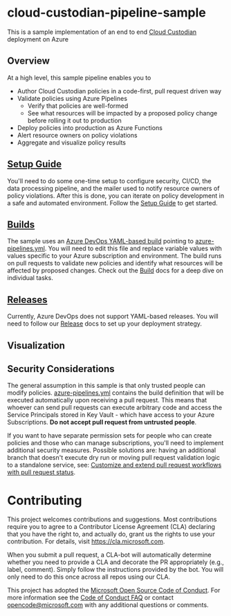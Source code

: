 # cloud-custodian-pipeline-sample

This is a sample implementation of an end to end [Cloud Custodian](https://github.com/capitalone/cloud-custodian) deployment on Azure

## Overview

At a high level, this sample pipeline enables you to

* Author Cloud Custodian policies in a code-first, pull request driven way
* Validate policies using Azure Pipelines
  * Verify that policies are well-formed
  * See what resources will be impacted by a proposed policy change before rolling it out to production
* Deploy policies into production as Azure Functions
* Alert resource owners on policy violations
* Aggregate and visualize policy results

## [Setup Guide](docs/setup.md)

You'll need to do some one-time setup to configure security, CI/CD, the data processing pipeline, and the mailer used to notify resource owners of policy violations. After this is done, you can iterate on policy development in a safe and automated environment. Follow the [Setup Guide](docs/setup.md) to get started.

## [Builds](docs/build.md)

The sample uses an [Azure DevOps YAML-based build](https://docs.microsoft.com/en-us/azure/devops/pipelines/get-started-yaml?view=vsts) pointing to [azure-pipelines.yml](/azure-pipelines.yml). You will need to edit this file and replace variable values with values specific to your Azure subscription and environment. The build runs on pull requests to validate new policies and identify what resources will be affected by proposed changes. Check out the [Build](docs/build.md) docs for a deep dive on individual tasks.

## [Releases](docs/release.md)

Currently, Azure DevOps does not support YAML-based releases. You will need to follow our [Release](docs/release.md) docs to set up your deployment strategy.

## Visualization

## Security Considerations

The general assumption in this sample is that only trusted people can modify policies. [azure-pipelines.yml](azure-pipelines.yml) contains the build definition that will be executed automatically upon receiving a pull request. This means that whoever can send pull requests can execute arbitrary code and access the Service Principals stored in Key Vault - which have access to your Azure Subscriptions. **Do not accept pull request from untrusted people**.

If you want to have separate permission sets for people who can create policies and those who can manage subscriptions, you'll need to implement additional security measures. Possible solutions are: having an additional branch that doesn't execute dry run or moving pull request validation logic to a standalone service, see: [Customize and extend pull request workflows with pull request status](https://docs.microsoft.com/en-us/azure/devops/repos/git/pull-request-status).

# Contributing

This project welcomes contributions and suggestions.  Most contributions require you to agree to a
Contributor License Agreement (CLA) declaring that you have the right to, and actually do, grant us
the rights to use your contribution. For details, visit https://cla.microsoft.com.

When you submit a pull request, a CLA-bot will automatically determine whether you need to provide
a CLA and decorate the PR appropriately (e.g., label, comment). Simply follow the instructions
provided by the bot. You will only need to do this once across all repos using our CLA.

This project has adopted the [Microsoft Open Source Code of Conduct](https://opensource.microsoft.com/codeofconduct/).
For more information see the [Code of Conduct FAQ](https://opensource.microsoft.com/codeofconduct/faq/) or
contact [opencode@microsoft.com](mailto:opencode@microsoft.com) with any additional questions or comments.
